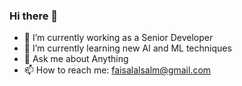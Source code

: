 ### Hi there 👋

- 🔭 I’m currently working as a Senior Developer
- 🌱 I’m currently learning new AI and ML techniques 
- 💬 Ask me about Anything 
- 📫 How to reach me: faisalalsalm@gmail.com
